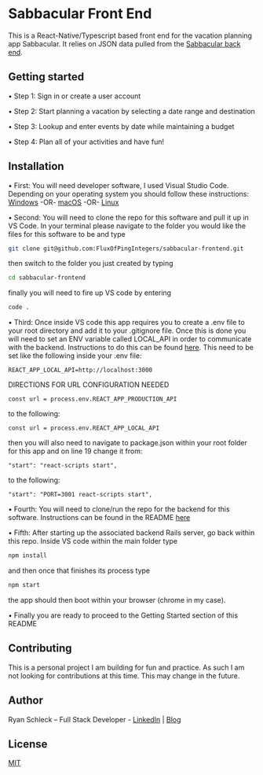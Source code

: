 # Sabbacular Front End

This is a React-Native/Typescript based front end for the vacation planning app Sabbacular.  It relies on JSON data pulled from the [Sabbacular back end](https://github.com/FluxOfPingIntegers/sabbacular-backend).

## Getting started

• Step 1: Sign in or create a user account

• Step 2: Start planning a vacation by selecting a date range and destination

• Step 3: Lookup and enter events by date while maintaining a budget

• Step 4: Plan all of your activities and have fun!

## Installation

• First: You will need developer software, I used Visual Studio Code. Depending on your operating system you should follow these instructions: [Windows](https://code.visualstudio.com/docs/setup/windows) -OR- [macOS](https://code.visualstudio.com/docs/setup/mac) -OR- [Linux](https://code.visualstudio.com/docs/setup/linux)

• Second: You will need to clone the repo for this software and pull it up in VS Code. In your terminal please navigate to the folder you would like the files for this software to be and type
```bash
git clone git@github.com:FluxOfPingIntegers/sabbacular-frontend.git
```
then switch to the folder you just created by typing
```bash
cd sabbacular-frontend
```
finally you will need to fire up VS code by entering
```bash
code .
```
• Third: Once inside VS code this app requires you to create a .env file to your root directory and add it to your .gitignore file.  Once this is done you will need to set an ENV variable called LOCAL_API in order to communicate with the backend.  Instructions to do this can be found [here](https://create-react-app.dev/docs/adding-custom-environment-variables/).  This need to be set like the following inside your .env file:
```
REACT_APP_LOCAL_API=http://localhost:3000
```
DIRECTIONS FOR URL CONFIGURATION NEEDED
```
const url = process.env.REACT_APP_PRODUCTION_API
```
to the following:
```
const url = process.env.REACT_APP_LOCAL_API
```
then you will also need to navigate to package.json within your root folder for this app and on line 19 change it from:
```
"start": "react-scripts start",
```
to the following:
```
"start": "PORT=3001 react-scripts start",
```

• Fourth: You will need to clone/run the repo for the backend for this software. Instructions can be found in the README [here](https://github.com/FluxOfPingIntegers/sabbacular-backend)

• Fifth: After starting up the associated backend Rails server, go back within this repo.  Inside VS code within the main folder type 
```bash
npm install
```
and then once that finishes its process type
```bash
npm start
```
the app should then boot within your browser (chrome in my case).

• Finally you are ready to proceed to the Getting Started section of this README

## Contributing
This is a personal project I am building for fun and practice. As such I am not looking for contributions at this time. This may change in the future.

## Author

Ryan Schleck – Full Stack Developer - [LinkedIn](https://www.linkedin.com/in/ryan-schleck/) | [Blog](https://ryan-m-schleck.medium.com/)

## License

[MIT](https://choosealicense.com/licenses/mit/)
